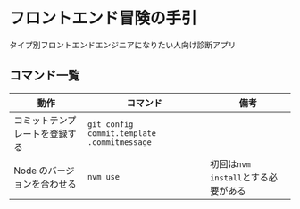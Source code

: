 # フロントエンド冒険の手引

タイプ別フロントエンドエンジニアになりたい人向け診断アプリ

## コマンド一覧

| 動作                           | コマンド                                    | 備考                                |
| ------------------------------ | ------------------------------------------- | ----------------------------------- |
| コミットテンプレートを登録する | `git config commit.template .commitmessage` |                                     |
| Node のバージョンを合わせる    | `nvm use`                                   | 初回は`nvm install`とする必要がある |
